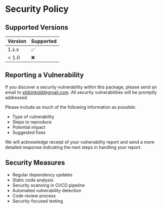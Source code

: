 # Security Policy

## Supported Versions

| Version | Supported          |
| ------- | ------------------ |
| 1.x.x   | :white_check_mark: |
| < 1.0   | :x:                |

## Reporting a Vulnerability

If you discover a security vulnerability within this package, please send an email to shibinkidd@gmail.com. All security vulnerabilities will be promptly addressed.

Please include as much of the following information as possible:
- Type of vulnerability
- Steps to reproduce
- Potential impact
- Suggested fixes

We will acknowledge receipt of your vulnerability report and send a more detailed response indicating the next steps in handling your report.

## Security Measures

- Regular dependency updates
- Static code analysis
- Security scanning in CI/CD pipeline
- Automated vulnerability detection
- Code review process
- Security-focused testing 